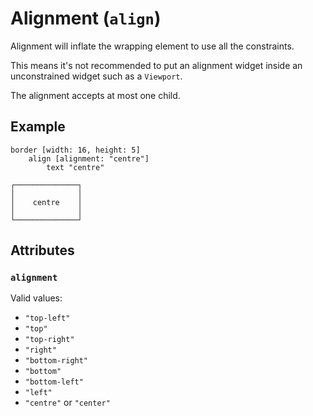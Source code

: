 # Alignment (`align`)

Alignment will inflate the wrapping element to use all the constraints.

This means it's not recommended to put an alignment widget inside an
unconstrained widget such as a `Viewport`.

The alignment accepts at most one child.

## Example

```
border [width: 16, height: 5]
    align [alignment: "centre"]
        text "centre"
```
```
┌──────────────┐
│              │
│    centre    │
│              │
└──────────────┘
```

## Attributes

### `alignment`

Valid values:
* `"top-left"`
* `"top"`
* `"top-right"`
* `"right"`
* `"bottom-right"`
* `"bottom"`
* `"bottom-left"`
* `"left"`
* `"centre"` or `"center"`
